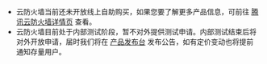 - 云防火墙当前还未开放线上自助购买，如果您要了解更多产品信息，可前往 [腾讯云防火墙详情页](https://cloud.tencent.com/product/cfw) 查看。
- 云防火墙目前处于内部测试阶段，暂不对外提供测试申请。内部测试结束后将对外开放申请，届时我们将在 [产品发布台](https://cloud.tencent.com/product/events) 发布公告，如有定价变动也将提前通知存量用户。
